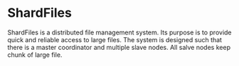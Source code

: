 # ShardFiles
ShardFiles is a distributed file management system. Its purpose is to provide quick and reliable access to large files. The system is designed such that there is a master coordinator and multiple slave nodes. All salve nodes keep chunk of large file.
